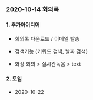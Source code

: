 ### 2020-10-14 회의록

#### 1. 추가아이디어

- 회의록 다운로드 / 이메일 발송

- 검색기능 (키워드 검색, 날짜 검색)
- 화상 회의 > 실시간녹음 > text



#### 2. 모임

- 2020-10-22